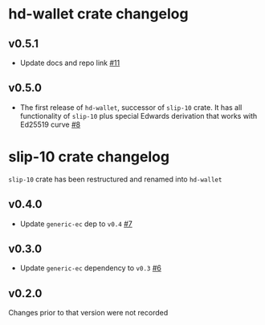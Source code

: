 # hd-wallet crate changelog

## v0.5.1
* Update docs and repo link [#11]

[#11]: https://github.com/LFDT-Lockness/hd-wallet/pull/11

## v0.5.0
* The first release of `hd-wallet`, successor of `slip-10` crate. It has all functionality of
  `slip-10` plus special Edwards derivation that works with Ed25519 curve [#8]

[#8]: https://github.com/LFDT-Lockness/hd-wallet/pull/8

# slip-10 crate changelog

`slip-10` crate has been restructured and renamed into `hd-wallet`

## v0.4.0
* Update `generic-ec` dep to `v0.4` [#7]

[#7]: https://github.com/dfns/slip-10/pull/7

## v0.3.0
* Update `generic-ec` dependency to `v0.3` [#6]

[#6]: https://github.com/dfns/slip-10/pull/6

## v0.2.0

Changes prior to that version were not recorded
